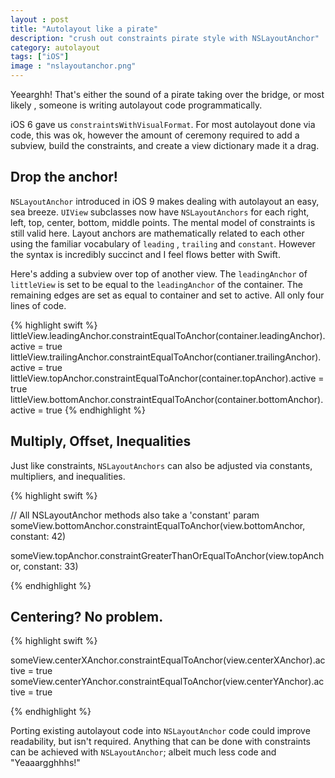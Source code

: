 ```yaml
---
layout : post
title: "Autolayout like a pirate"
description: "crush out constraints pirate style with NSLayoutAnchor"
category: autolayout 
tags: ["iOS"]
image : "nslayoutanchor.png" 
---
```


Yeearghh! That's either the sound of a pirate taking over the bridge, or most
likely , someone is writing autolayout code programmatically. 

iOS 6 gave us `constraintsWithVisualFormat`. For most autolayout done via code,
this was ok, however the amount of ceremony required to add a subview, build
the constraints, and create a view dictionary made it a drag. 

## Drop the anchor!

`NSLayoutAnchor` introduced in iOS 9 makes dealing with autolayout an easy, sea breeze.
`UIView` subclasses now have `NSLayoutAnchors` for each right, left, top,
center, bottom, middle points. The mental model of constraints is still valid here. Layout 
anchors are mathematically related to each other using the familiar vocabulary of `leading` , `trailing` and `constant`.
However the syntax is incredibly succinct and I feel flows better with Swift.

Here's adding a subview over top of another view. The `leadingAnchor` of
`littleView` is set to be equal to the `leadingAnchor` of the container. The
remaining edges are set as equal to container and set to active. All only four
lines of code.

{% highlight swift %}
  littleView.leadingAnchor.constraintEqualToAnchor(container.leadingAnchor).active = true
  littleView.trailingAnchor.constraintEqualToAnchor(contianer.trailingAnchor).active = true
  littleView.topAnchor.constraintEqualToAnchor(container.topAnchor).active = true
  littleView.bottomAnchor.constraintEqualToAnchor(container.bottomAnchor).active = true
{% endhighlight %}


## Multiply, Offset, Inequalities

Just like constraints, `NSLayoutAnchors` can also be adjusted via constants, multipliers, and inequalities. 

{% highlight swift %}
  
  // All NSLayoutAnchor methods also take a 'constant' param
  someView.bottomAnchor.constraintEqualToAnchor(view.bottomAnchor, constant: 42)

  someView.topAnchor.constraintGreaterThanOrEqualToAnchor(view.topAnchor, constant: 33)

{% endhighlight %}


## Centering? No problem.
{% highlight swift %}
  
  someView.centerXAnchor.constraintEqualToAnchor(view.centerXAnchor).active = true
  someView.centerYAnchor.constraintEqualToAnchor(view.centerYAnchor).active = true

{% endhighlight %}

Porting existing autolayout code into `NSLayoutAnchor` code could improve
readability, but isn't required. Anything that can be done with constraints can
be achieved with `NSLayoutAnchor`; albeit much less code and "Yeaaargghhhs!"
